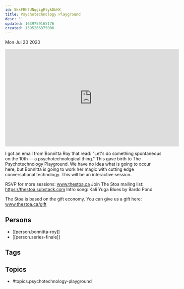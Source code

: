 ```yaml
---
id: 5kkFRh7UNqgigRtykDbHX
title: Psychotechnology Playground
desc: ''
updated: 1639759165176
created: 1595266375000
---
```





Mon Jul 20 2020

<iframe width="560" height="315" src="https://www.youtube.com/embed/-q5o_R4_oCE" title="Psychotechnology Playground w/ Bonnitta Roy  (Series Finale. July 17th, 2020)" frameborder="0" allow="accelerometer; autoplay; clipboard-write; encrypted-media; gyroscope; picture-in-picture" allowfullscreen ></iframe>

I got an email from Bonnitta Roy that read: "Let's do something spontaneous on the 10th -- a psychotechnological thing." This gave birth to The Psychotechnology Playground. We have no idea what is going to occur here, but Bonnitta is going to work her magic with cutting edge conversational technology. This will be an interactive session.

RSVP for more sessions: www.thestoa.ca
Join The Stoa mailing list: https://thestoa.substack.com
Intro song: Kali Yuga Blues by Bardo Pond

The Stoa is based on the gift economy. You can give us a gift here: www.thestoa.ca/gift

## Persons

- [[person.bonnitta-roy]]
- [[person.series-finale]]

## Tags



## Topics

- #topics.psychotechnology-playground

